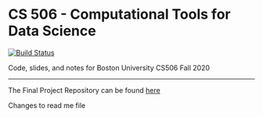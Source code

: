 # CS 506 - Computational Tools for Data Science

[![Build Status](https://travis-ci.com/gallettilance/CS506-Fall2020.svg?branch=master)](https://travis-ci.com/gallettilance/CS506-Fall2020)

Code, slides, and notes for Boston University CS506 Fall 2020

___

The Final Project Repository can be found [here](https://github.com/BU-Spark/CS506-Fall2020-Projects)

Changes to read me file 
